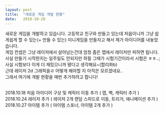 ```yaml
---
layout: post
title:  "새로운 게임 개발 현황"
date:   2018-10-28
---
```


새로운 게임을 개발하고 있습니다. 고등학교 친구와 만들고 있는데 처음이니까 그냥 쉽게쉽게 할 수 있는(+ 만들 수 있는) 미니게임을 만들자고 해서 제가 아이디어를 내놓았습니다.
<br>
게임 컨셉은 그냥 레이저에서 살아남는건데 엄청 좁은 맵에서 레이저만 피하면 됩니다.
<br>
사실 만들기 시작한지는 일주일도 안되지만 하필 그때가 시험기간이라서 시험은 ㅎㅎ..;
<br>
사실 시험보다 이게 더 재밌으니까 됐다고 생각해요~(합리화b)
<br>
근데 레이저 2d 그래픽을ㄹ 어떻게 해야할 지 아직은 모르겠네요..
<br>
그래서 여기에 개발 현황을 매번 추가하려고 합니다!

<br>
2018.10.18 처음 아이디어 구상 및 캐릭터 이동 추가 ( 맵, 벽, 캐릭터 추가 ) <br>
2018.10.24 레이저 추가 ( 레이저 2개 랜덤 스피드로 이동, 트리거, 애니메이션 추가 ) <br>
2018.10.27 아이템 추가 ( 아이템 스포너, 아이템 2개 추가 )<br>
